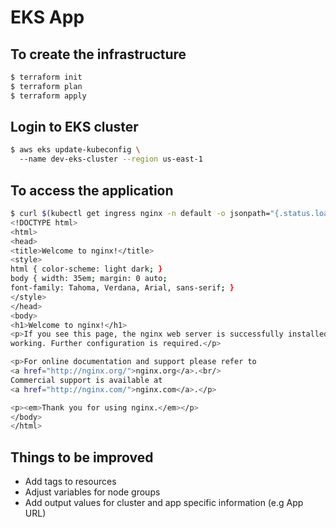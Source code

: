 # EKS App

## To create the infrastructure
```bash
$ terraform init
$ terraform plan
$ terraform apply
```
## Login to EKS cluster
```bash
$ aws eks update-kubeconfig \                                 
  --name dev-eks-cluster --region us-east-1
```
## To access the application
```bash
$ curl $(kubectl get ingress nginx -n default -o jsonpath="{.status.loadBalancer.ingress[].hostname}")
<!DOCTYPE html>
<html>
<head>
<title>Welcome to nginx!</title>
<style>
html { color-scheme: light dark; }
body { width: 35em; margin: 0 auto;
font-family: Tahoma, Verdana, Arial, sans-serif; }
</style>
</head>
<body>
<h1>Welcome to nginx!</h1>
<p>If you see this page, the nginx web server is successfully installed and
working. Further configuration is required.</p>

<p>For online documentation and support please refer to
<a href="http://nginx.org/">nginx.org</a>.<br/>
Commercial support is available at
<a href="http://nginx.com/">nginx.com</a>.</p>

<p><em>Thank you for using nginx.</em></p>
</body>
</html>
```
## Things to be improved
* Add tags to resources
* Adjust variables for node groups
* Add output values for cluster and app specific information (e.g App URL)
